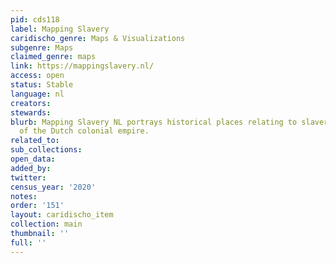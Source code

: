 ```yaml
---
pid: cds118
label: Mapping Slavery
caridischo_genre: Maps & Visualizations
subgenre: Maps
claimed_genre: maps
link: https://mappingslavery.nl/
access: open
status: Stable
language: nl
creators:
stewards:
blurb: Mapping Slavery NL portrays historical places relating to slavery on the map
  of the Dutch colonial empire.
related_to:
sub_collections:
open_data:
added_by:
twitter:
census_year: '2020'
notes:
order: '151'
layout: caridischo_item
collection: main
thumbnail: ''
full: ''
---
```


